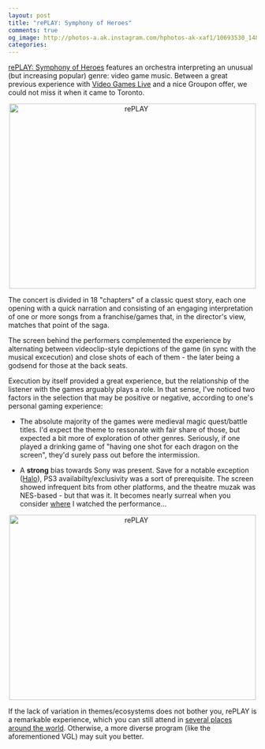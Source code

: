 ```yaml
---
layout: post
title: "rePLAY: Symphony of Heroes"
comments: true
og_image: http://photos-a.ak.instagram.com/hphotos-ak-xaf1/10693530_1481489188774880_442815106_n.jpg
categories:
---
```

[rePLAY: Symphony of Heroes][1] features an orchestra interpreting an unusual (but increasing popular) genre: video game music. Between a great previous experience with [Video Games Live][2] and a nice Groupon offer, we could not miss it when it came to Toronto.

<center> <a href="https://www.flickr.com/photos/chesterbr/15171057962" title="rePLAY by Chester, on Flickr"><img src="https://farm4.staticflickr.com/3876/15171057962_402e1df564.jpg" width="500" height="375" alt="rePLAY"></a> </center>

<!--more-->

The concert is divided in 18 "chapters" of a classic quest story, each one opening with a quick narration and consisting of an engaging interpretation of one or more songs from a franchise/games that, in the director's view, matches that point of the saga.

The screen behind the performers complemented the experience by alternating between videoclip-style depictions of the game (in sync with the musical excecution) and close shots of each of them - the later being a godsend for those at the back seats.

Execution by itself provided a great experience, but the relationship of the listener with the games arguably plays a role. In that sense, I've noticed two factors in the selection that may be positive or negative, according to one's personal gaming experience:

- The absolute majority of the games were medieval magic quest/battle titles. I'd expect the theme to ressonate with fair share of those, but expected a bit more of exploration of other genres. Seriously, if one played a drinking game of "having one shot for each dragon on the screen", they'd surely pass out before the intermission.

- A **strong** bias towards Sony was present. Save for a notable exception ([Halo][3]), PS3 availabilty/exclusivity was a sort of prerequisite. The screen showed infrequent bits from other platforms, and the theatre muzak was NES-based - but that was it. It becomes nearly surreal when you consider [where][4] I watched the performance...

<center> <a href="https://www.flickr.com/photos/chesterbr/15148409506" title="rePLAY by Chester, on Flickr"><img src="https://farm6.staticflickr.com/5551/15148409506_dcf7271f20.jpg" width="500" height="375" alt="rePLAY"></a> </center>

If the lack of variation in themes/ecosystems does not bother you, rePLAY is a remarkable experience, which you can still attend in [several places around the world][5]. Otherwise, a more diverse program (like the aforementioned VGL) may suit you better.


[1]: https://www.youtube.com/watch?v=g788iOMmENg
[2]: http://www.videogameslive.com
[3]: https://www.halowaypoint.com/en-ca
[4]: http://www.sonycentre.ca/
[5]: http://www.replay-symphony.com/schedule
